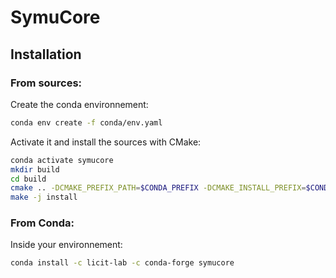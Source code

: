 # SymuCore

## Installation

### From sources:

Create the conda environnement:

```bash
conda env create -f conda/env.yaml
```

Activate it and install the sources with CMake:
```bash
conda activate symucore
mkdir build
cd build
cmake .. -DCMAKE_PREFIX_PATH=$CONDA_PREFIX -DCMAKE_INSTALL_PREFIX=$CONDA_PREFIX
make -j install
```

### From Conda:

Inside your environnement:
```bash
conda install -c licit-lab -c conda-forge symucore
```
